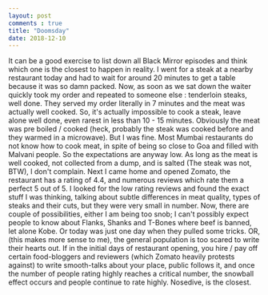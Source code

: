 ```yaml
---
layout: post
comments : true
title: "Doomsday"
date: 2018-12-10
---
```



It can be a good exercise to list down all Black Mirror episodes and think which one is the closest to happen in reality. 
I went for a steak at a nearby restaurant today and had to wait for around 20 minutes to get a table because it was so damn packed. Now, as soon as we sat down the waiter quickly took my order and repeated to someone else : tenderloin steaks, well done. They served my order literally in 7 minutes and the meat was actually well cooked. 
So, it's actually impossible to cook a steak, leave alone well done, even rarest in less than 10 - 15 minutes. Obviously the meat was pre boiled / cooked (heck, probably the steak was cooked before and they warmed in a microwave). 
But I was fine. Most Mumbai restaurants do not know how to cook meat, in spite of being so close to Goa and filled with Malvani people. So the expectations are anyway low. As long as the meat is well cooked, not collected from a dump, and is salted (The steak was not, BTW), I don't complain.
Next I came home and opened Zomato, the restaurant has a rating of 4.4, and numerous reviews which rate them a perfect 5 out of 5. I looked for the low rating reviews and found the exact stuff I was thinking, talking about subtle differences in meat quality, types of steaks and their cuts, but they were very small in number.
Now, there are couple of possibilities, either I am being too snob; I can't possibly expect people to know about Flanks, Shanks and T-Bones where beef is banned, let alone Kobe. Or today was just one day when they pulled some tricks. OR, (this makes more sense to me), the general population is too scared to write their hearts out. If in the initial days of restaurant opening, you hire / pay off certain food-bloggers and reviewers (which Zomato heavily protests against) to write smooth-talks about your place, public follows it, and once the number of people rating highly reaches a critical number, the snowball effect occurs and people continue to rate highly. 
Nosedive, is the closest.
